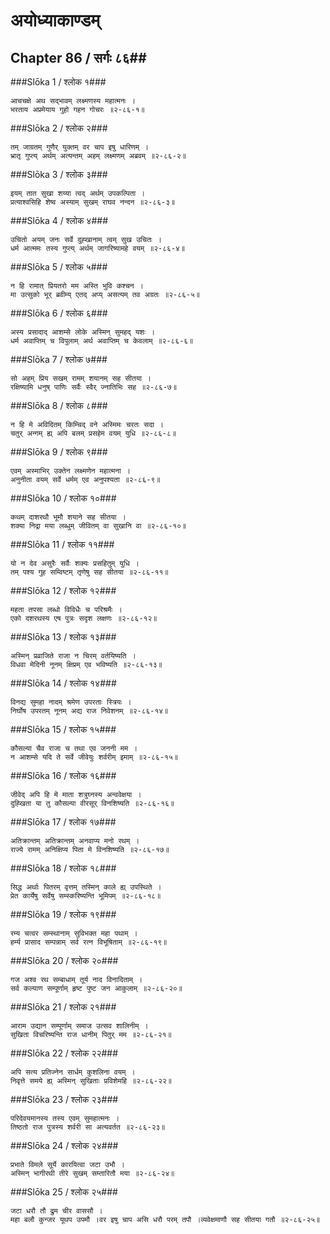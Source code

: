 अयोध्याकाण्डम्
===============================


## Chapter 86  / सर्गः ८६##


###Slōka 1 / श्लोक १###


    आचचक्षे अथ सद्भावम् लक्ष्मणस्य महात्मनः ।
    भरताय अप्रमेयाय गुहो गहन गोचरः ॥२-८६-१॥


###Slōka 2 / श्लोक २###


    तम् जाग्रतम् गुणैर् युक्तम् वर चाप इषु धारिणम् ।
    भ्रातृ गुप्त्य् अर्थम् अत्यन्तम् अहम् लक्ष्मणम् अब्रवम् ॥२-८६-२॥


###Slōka 3 / श्लोक ३###


    इयम् तात सुखा शय्या त्वद् अर्थम् उपकल्पिता ।
    प्रत्याश्वसिहि शेष्व अस्याम् सुखम् राघव नन्दन ॥२-८६-३॥


###Slōka 4 / श्लोक ४###


    उचितो अयम् जनः सर्वे दुह्खानाम् त्वम् सुख उचितः ।
    धर्म आत्ममः तस्य गुप्त्य् अर्थम् जागरिष्यामहे वयम् ॥२-८६-४॥


###Slōka 5 / श्लोक ५###


    न हि रामात् प्रियतरो मम अस्ति भुवि कश्चन ।
    मा उत्सुको भूर् ब्रवीम्य् एतद् अप्य् असत्यम् तव अग्रतः ॥२-८६-५॥


###Slōka 6 / श्लोक ६###


    अस्य प्रसादाद् आशम्से लोके अस्मिन् सुमहद् यशः ।
    धर्म अवाप्तिम् च विपुलाम् अर्थ अवाप्तिम् च केवलाम् ॥२-८६-६॥


###Slōka 7 / श्लोक ७###


    सो अहम् प्रिय सखम् रामम् शयानम् सह सीतया ।
    रक्षिष्यामि धनुष् पाणिः सर्वैः स्वैर् ज्नातिभिः सह ॥२-८६-७॥


###Slōka 8 / श्लोक ८###


    न हि मे अविदितम् किम्चिद् वने अस्मिमः चरतः सदा ।
    चतुर् अन्गम् ह्य् अपि बलम् प्रसहेम वयम् युधि ॥२-८६-८॥


###Slōka 9 / श्लोक ९###


    एवम् अस्माभिर् उक्तेन लक्ष्मणेन महात्मना ।
    अनुनीता वयम् सर्वे धर्मम् एव अनुपश्यता ॥२-८६-९॥


###Slōka 10 / श्लोक १०###


    कथम् दाशरथौ भूमौ शयाने सह सीतया ।
    शक्या निद्रा मया लब्धुम् जीवितम् वा सुखानि वा ॥२-८६-१०॥


###Slōka 11 / श्लोक ११###


    यो न देव असुरैः सर्वैः शक्यः प्रसहितुम् युधि ।
    तम् पश्य गुह सम्विष्टम् तृणेषु सह सीतया ॥२-८६-११॥


###Slōka 12 / श्लोक १२###


    महता तपसा लब्धो विविधैः च परिश्रमैः ।
    एको दशरथस्य एष पुत्रः सदृश लक्षणः ॥२-८६-१२॥


###Slōka 13 / श्लोक १३###


    अस्मिन् प्रव्राजिते राजा न चिरम् वर्तयिष्यति ।
    विधवा मेदिनी नूनम् क्षिप्रम् एव भविष्यति ॥२-८६-१३॥


###Slōka 14 / श्लोक १४###


    विनद्य सुमहा नादम् श्रमेण उपरताः स्त्रियः ।
    निर्घोष उपरतम् नूनम् अद्य राज निवेशनम् ॥२-८६-१४॥


###Slōka 15 / श्लोक १५###


    कौसल्या चैव राजा च तथा एव जननी मम ।
    न आशम्से यदि ते सर्वे जीवेयुः शर्वरीम् इमाम् ॥२-८६-१५॥


###Slōka 16 / श्लोक १६###


    जीवेद् अपि हि मे माता शत्रुघ्नस्य अन्ववेक्षया ।
    दुह्खिता या तु कौसल्या वीरसूर् विनशिष्यति ॥२-८६-१६॥


###Slōka 17 / श्लोक १७###


    अतिक्रान्तम् अतिक्रान्तम् अनवाप्य मनो रथम् ।
    राज्ये रामम् अनिक्षिप्य पिता मे विनशिष्यति ॥२-८६-१७॥


###Slōka 18 / श्लोक १८###


    सिद्ध अर्थाः पितरम् वृत्तम् तस्मिन् काले ह्य् उपस्थिते ।
    प्रेत कार्येषु सर्वेषु सम्स्करिष्यन्ति भूमिपम् ॥२-८६-१८॥


###Slōka 19 / श्लोक १९###


    रम्य चत्वर सम्स्थानाम् सुविभक्त महा पथाम् ।
    हर्म्य प्रासाद सम्पन्नाम् सर्व रत्न विभूषिताम् ॥२-८६-१९॥


###Slōka 20 / श्लोक २०###


    गज अश्व रथ सम्बाधाम् तूर्य नाद विनादिताम् ।
    सर्व कल्याण सम्पूर्णाम् हृष्ट पुष्ट जन आकुलाम् ॥२-८६-२०॥


###Slōka 21 / श्लोक २१###


    आराम उद्यान सम्पूर्णाम् समाज उत्सव शालिनीम् ।
    सुखिता विचरिष्यन्ति राज धानीम् पितुर् मम ॥२-८६-२१॥


###Slōka 22 / श्लोक २२###


    अपि सत्य प्रतिज्नेन सार्धम् कुशलिना वयम् ।
    निवृत्ते समये ह्य् अस्मिन् सुखिताः प्रविशेमहि ॥२-८६-२२॥


###Slōka 23 / श्लोक २३###


    परिदेवयमानस्य तस्य एवम् सुमहात्मनः ।
    तिष्ठतो राज पुत्रस्य शर्वरी सा अत्यवर्तत ॥२-८६-२३॥


###Slōka 24 / श्लोक २४###


    प्रभाते विमले सूर्ये कारयित्वा जटा उभौ ।
    अस्मिन् भागीरथी तीरे सुखम् सम्तारितौ मया ॥२-८६-२४॥


###Slōka 25 / श्लोक २५###


    जटा धरौ तौ द्रुम चीर वाससौ ।
    महा बलौ कुन्जर यूथप उपमौ ।वर इषु चाप असि धरौ परम् तपौ ।व्यवेक्षमाणौ सह सीतया गतौ ॥२-८६-२५॥


